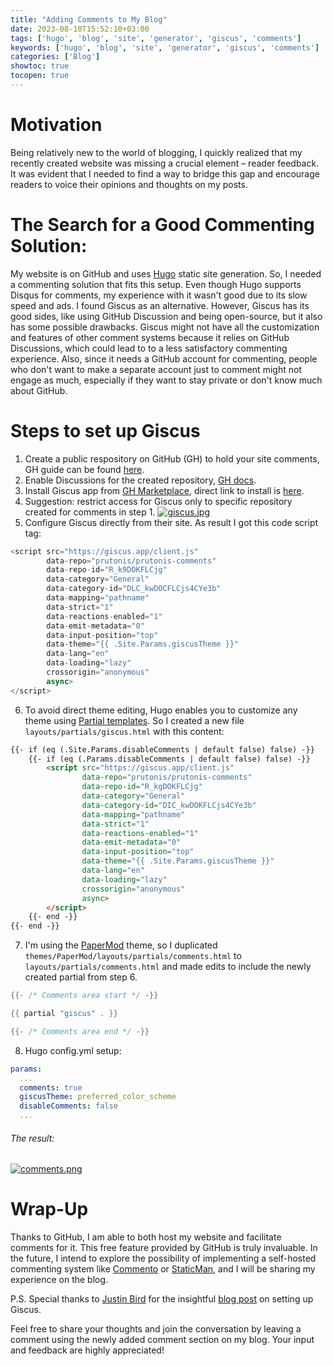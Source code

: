 ```yaml
---
title: "Adding Comments to My Blog"
date: 2023-08-10T15:52:10+03:00
tags: ['hugo', 'blog', 'site', 'generator', 'giscus', 'comments']
keywords: ['hugo', 'blog', 'site', 'generator', 'giscus', 'comments']
categories: ['Blog']
showtoc: true
tocopen: true
---
```


# Motivation
Being relatively new to the world of blogging, I quickly realized that my recently created website was missing a crucial element – reader feedback. It was evident that I needed to find a way to bridge this gap and encourage readers to voice their opinions and thoughts on my posts.

# The Search for a Good Commenting Solution:
My website is on GitHub and uses [Hugo](https://gohugo.io/) static site generation. So, I needed a commenting solution that fits this setup. Even though Hugo supports Disqus for comments, my experience with it wasn't good due to its slow speed and ads. I found Giscus as an alternative. However, Giscus has its good sides, like using GitHub Discussion and being open-source, but it also has some possible drawbacks.
Giscus might not have all the customization and features of other comment systems because it relies on GitHub Discussions, which could lead to to a less satisfactory commenting experience. Also, since it needs a GitHub account for commenting, people who don't want to make a separate account just to comment might not engage as much, especially if they want to stay private or don't know much about GitHub.

# Steps to set up Giscus
1. Create a public respository on GitHub (GH) to hold your site comments, GH guide can be found [here](https://docs.github.com/en/get-started/quickstart/create-a-repo).
2. Enable Discussions for the created repository, [GH docs](https://docs.github.com/en/repositories/managing-your-repositorys-settings-and-features/enabling-features-for-your-repository/enabling-or-disabling-github-discussions-for-a-repository).
3. Install Giscus app from [GH Marketplace](https://github.com/marketplace), direct link to install is [here](https://github.com/apps/giscus).
4. Suggestion: restrict access for Giscus only to specific repository created for comments in step 1. [![giscus.jpg](https://i.postimg.cc/kMZSFKMC/giscus.jpg)](https://postimg.cc/qgsgptCD)
5. Configure Giscus directly from their site. As result I got this code script tag:
```js
<script src="https://giscus.app/client.js"
        data-repo="prutonis/prutonis-comments"
        data-repo-id="R_k9DOKFLCjg"
        data-category="General"
        data-category-id="DLC_kwDOCFLCjs4CYe3b"
        data-mapping="pathname"
        data-strict="1"
        data-reactions-enabled="1"
        data-emit-metadata="0"
        data-input-position="top"
        data-theme="{{ .Site.Params.giscusTheme }}"
        data-lang="en"
        data-loading="lazy"
        crossorigin="anonymous"
        async>
</script>
```
6. To avoid direct theme editing, Hugo enables you to customize any theme using [Partial templates](https://gohugo.io/templates/partials/). So I created a new file `layouts/partials/giscus.html` with this content:
```html
{{- if (eq (.Site.Params.disableComments | default false) false) -}}
    {{- if (eq (.Params.disableComments | default false) false) -}}
        <script src="https://giscus.app/client.js"
                data-repo="prutonis/prutonis-comments"
                data-repo-id="R_kgDOKFLCjg"
                data-category="General"
                data-category-id="DIC_kwDOKFLCjs4CYe3b"
                data-mapping="pathname"
                data-strict="1"
                data-reactions-enabled="1"
                data-emit-metadata="0"
                data-input-position="top"
                data-theme="{{ .Site.Params.giscusTheme }}"
                data-lang="en"
                data-loading="lazy"
                crossorigin="anonymous"
                async>
        </script>
    {{- end -}}
{{- end -}}
```

7. I'm using the [PaperMod](https://github.com/adityatelange/hugo-PaperMod) theme, so I duplicated `themes/PaperMod/layouts/partials/comments.html` to `layouts/partials/comments.html` and made edits to include the newly created partial from step 6.
```go
{{- /* Comments area start */ -}}

{{ partial "giscus" . }}

{{- /* Comments area end */ -}}

```
8. Hugo config.yml setup:
```yaml
params:
  ...
  comments: true
  giscusTheme: preferred_color_scheme
  disableComments: false
  ...
```

###### The result:
[![comments.png](https://i.postimg.cc/L6DWbh49/comments.png)](https://postimg.cc/VdS4Sfbp)

# Wrap-Up
Thanks to GitHub, I am able to both host my website and facilitate comments for it. This free feature provided by GitHub is truly invaluable. In the future, I intend to explore the possibility of implementing a self-hosted commenting system like [Commento](https://github.com/adtac/commento) or [StaticMan](https://staticman.net/), and I will be sharing my experience on the blog.

P.S. Special thanks to [Justin Bird](https://www.justinjbird.me/about/) for the insightful [blog post](https://www.justinjbird.me/2023/adding-comments-to-a-hugo-site-using-giscus/) on setting up Giscus.  

Feel free to share your thoughts and join the conversation by leaving a comment using the newly added comment section on my blog. Your input and feedback are highly appreciated!
